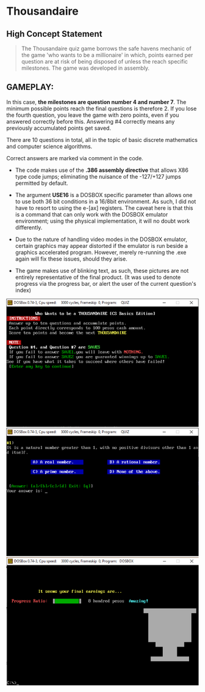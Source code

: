 # Thousandaire

## High Concept Statement

> The Thousandaire quiz game borrows the safe havens mechanic of the game 'who wants to be a millionaire' in which, points earned per question are at risk of being disposed of unless the reach specific milestones. The game was developed in assembly.

## GAMEPLAY:

In this case, **the milestones are question number 4 and number 7**.
The minimum possible points reach the final questions is therefore 2.
If you lose the fourth question, you leave the game with zero points, even if you answered correctly before this. Answering #4 correctly means any previously accumulated points get saved.

There are 10 questions in total, all in the topic of basic discrete mathematics and computer science algorithms.

Correct answers are marked via comment in the code.

- The code makes use of the **.386 assembly directive** that allows X86 type code jumps; eliminating the nuisance of the -127/+127 jumps permitted by default.

- The argument **USE16**  is a DOSBOX specific parameter than allows one to use both 36 bit conditions in a 16/8bit environment. As such, I did not have to resort to using the e-[ax] registers. The caveat here is that this is a command that can only work with the DOSBOX emulator environment; using the physical implementation, it will no doubt work differently.

- Due to the nature of handling video modes in the DOSBOX emulator, certain graphics may appear distorted if the emulator is run beside a graphics accelerated program. However, merely re-running the .exe again will fix these issues, should they arise.

- The game makes use of blinking text, as such, these pictures are not entirely representative of the final product. (It was used to denote progress via the progress bar, or alert the user of the current question's index)

<img src='./Images/INSTRUCTIONS.PNG'>
<img src='./Images/QUESTIONS.PNG'>
<img src='./Images/SILVER.PNG'>
